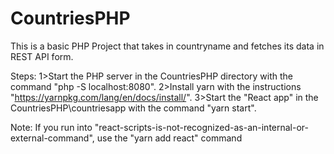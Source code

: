 # CountriesPHP
This is a basic PHP Project that takes in countryname and fetches its data in REST API form.

Steps:
1>Start the PHP server in the CountriesPHP directory with the command "php -S localhost:8080".
2>Install yarn with the instructions "https://yarnpkg.com/lang/en/docs/install/".
3>Start the "React app" in the CountriesPHP\countriesapp with the command "yarn start".

Note: If you run into "react-scripts-is-not-recognized-as-an-internal-or-external-command", use the "yarn add react" command
